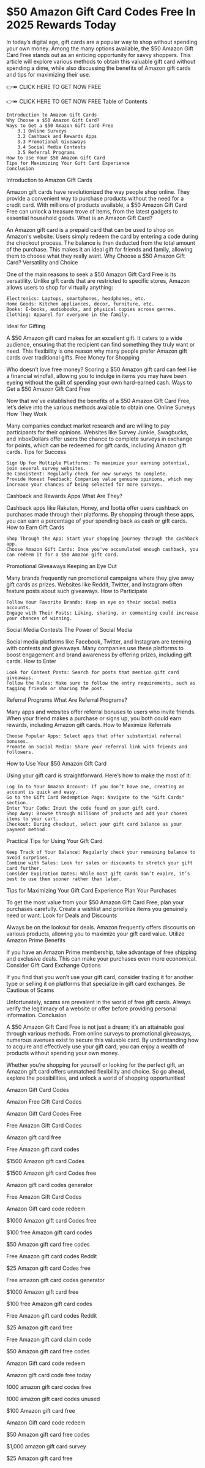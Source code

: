# $50 Amazon Gift Card Codes Free In 2025 Rewards Today

In today’s digital age, gift cards are a popular way to shop without spending your own money. Among the many options available, the $50 Amazon Gift Card Free stands out as an enticing opportunity for savvy shoppers. This article will explore various methods to obtain this valuable gift card without spending a dime, while also discussing the benefits of Amazon gift cards and tips for maximizing their use.

👉⏩ CLICK HERE TO GET NOW FREE

👉⏩ CLICK HERE TO GET NOW FREE
Table of Contents

    Introduction to Amazon Gift Cards
    Why Choose a $50 Amazon Gift Card?
    Ways to Get a $50 Amazon Gift Card Free
        3.1 Online Surveys
        3.2 Cashback and Rewards Apps
        3.3 Promotional Giveaways
        3.4 Social Media Contests
        3.5 Referral Programs
    How to Use Your $50 Amazon Gift Card
    Tips for Maximizing Your Gift Card Experience
    Conclusion

Introduction to Amazon Gift Cards

Amazon gift cards have revolutionized the way people shop online. They provide a convenient way to purchase products without the need for a credit card. With millions of products available, a $50 Amazon Gift Card Free can unlock a treasure trove of items, from the latest gadgets to essential household goods.
What is an Amazon Gift Card?

An Amazon gift card is a prepaid card that can be used to shop on Amazon's website. Users simply redeem the card by entering a code during the checkout process. The balance is then deducted from the total amount of the purchase. This makes it an ideal gift for friends and family, allowing them to choose what they really want.
Why Choose a $50 Amazon Gift Card?
Versatility and Choice

One of the main reasons to seek a $50 Amazon Gift Card Free is its versatility. Unlike gift cards that are restricted to specific stores, Amazon allows users to shop for virtually anything:

    Electronics: Laptops, smartphones, headphones, etc.
    Home Goods: Kitchen appliances, decor, furniture, etc.
    Books: E-books, audiobooks, and physical copies across genres.
    Clothing: Apparel for everyone in the family.

Ideal for Gifting

A $50 Amazon gift card makes for an excellent gift. It caters to a wide audience, ensuring that the recipient can find something they truly want or need. This flexibility is one reason why many people prefer Amazon gift cards over traditional gifts.
Free Money for Shopping

Who doesn’t love free money? Scoring a $50 Amazon gift card can feel like a financial windfall, allowing you to indulge in items you may have been eyeing without the guilt of spending your own hard-earned cash.
Ways to Get a $50 Amazon Gift Card Free

Now that we've established the benefits of a $50 Amazon Gift Card Free, let’s delve into the various methods available to obtain one.
Online Surveys
How They Work

Many companies conduct market research and are willing to pay participants for their opinions. Websites like Survey Junkie, Swagbucks, and InboxDollars offer users the chance to complete surveys in exchange for points, which can be redeemed for gift cards, including Amazon gift cards.
Tips for Success

    Sign Up for Multiple Platforms: To maximize your earning potential, join several survey websites.
    Be Consistent: Regularly check for new surveys to complete.
    Provide Honest Feedback: Companies value genuine opinions, which may increase your chances of being selected for more surveys.

Cashback and Rewards Apps
What Are They?

Cashback apps like Rakuten, Honey, and Ibotta offer users cashback on purchases made through their platforms. By shopping through these apps, you can earn a percentage of your spending back as cash or gift cards.
How to Earn Gift Cards

    Shop Through the App: Start your shopping journey through the cashback app.
    Choose Amazon Gift Cards: Once you've accumulated enough cashback, you can redeem it for a $50 Amazon gift card.

Promotional Giveaways
Keeping an Eye Out

Many brands frequently run promotional campaigns where they give away gift cards as prizes. Websites like Reddit, Twitter, and Instagram often feature posts about such giveaways.
How to Participate

    Follow Your Favorite Brands: Keep an eye on their social media accounts.
    Engage with Their Posts: Liking, sharing, or commenting could increase your chances of winning.

Social Media Contests
The Power of Social Media

Social media platforms like Facebook, Twitter, and Instagram are teeming with contests and giveaways. Many companies use these platforms to boost engagement and brand awareness by offering prizes, including gift cards.
How to Enter

    Look for Contest Posts: Search for posts that mention gift card giveaways.
    Follow the Rules: Make sure to follow the entry requirements, such as tagging friends or sharing the post.

Referral Programs
What Are Referral Programs?

Many apps and websites offer referral bonuses to users who invite friends. When your friend makes a purchase or signs up, you both could earn rewards, including Amazon gift cards.
How to Maximize Referrals

    Choose Popular Apps: Select apps that offer substantial referral bonuses.
    Promote on Social Media: Share your referral link with friends and followers.

How to Use Your $50 Amazon Gift Card

Using your gift card is straightforward. Here’s how to make the most of it:

    Log In to Your Amazon Account: If you don’t have one, creating an account is quick and easy.
    Go to the Gift Card Redemption Page: Navigate to the "Gift Cards" section.
    Enter Your Code: Input the code found on your gift card.
    Shop Away: Browse through millions of products and add your chosen items to your cart.
    Checkout: During checkout, select your gift card balance as your payment method.

Practical Tips for Using Your Gift Card

    Keep Track of Your Balance: Regularly check your remaining balance to avoid surprises.
    Combine with Sales: Look for sales or discounts to stretch your gift card further.
    Consider Expiration Dates: While most gift cards don’t expire, it’s best to use them sooner rather than later.

Tips for Maximizing Your Gift Card Experience
Plan Your Purchases

To get the most value from your $50 Amazon Gift Card Free, plan your purchases carefully. Create a wishlist and prioritize items you genuinely need or want.
Look for Deals and Discounts

Always be on the lookout for deals. Amazon frequently offers discounts on various products, allowing you to maximize your gift card value.
Utilize Amazon Prime Benefits

If you have an Amazon Prime membership, take advantage of free shipping and exclusive deals. This can make your purchases even more economical.
Consider Gift Card Exchange Options

If you find that you won’t use your gift card, consider trading it for another type or selling it on platforms that specialize in gift card exchanges.
Be Cautious of Scams

Unfortunately, scams are prevalent in the world of free gift cards. Always verify the legitimacy of a website or offer before providing personal information.
Conclusion

A $50 Amazon Gift Card Free is not just a dream; it’s an attainable goal through various methods. From online surveys to promotional giveaways, numerous avenues exist to secure this valuable card. By understanding how to acquire and effectively use your gift card, you can enjoy a wealth of products without spending your own money.

Whether you’re shopping for yourself or looking for the perfect gift, an Amazon gift card offers unmatched flexibility and choice. So go ahead, explore the possibilities, and unlock a world of shopping opportunities!

Amazon Gift Card Codes

Amazon Free Gift Card Codes

Amazon Gift Card Codes Free

Free Amazon Gift Card Codes

Amazon gift card free

Free Amazon gift card codes

$1500 Amazon gift card Codes

$1500 Amazon gift card Codes free

Amazon gift card codes generator

Free Amazon Gift Card Codes

Amazon Gift card code redeem

$1000 Amazon gift card Codes free

$100 free Amazon gift card codes

$50 Amazon gift card free codes

Free Amazon gift card codes Reddit

$25 Amazon gift card Codes free

Free amazon gift card codes generator

$1000 Amazon gift card free

$100 free Amazon gift card codes

Free Amazon gift card codes Reddit

$25 Amazon gift card free

Free Amazon gift card claim code

$50 Amazon gift card free codes

Amazon Gift card code redeem

Amazon gift card code free today

1000 amazon gift card codes free

1000 amazon gift card codes unused

$100 Amazon gift card free

Amazon Gift card code redeem

$50 Amazon gift card free codes

$1,000 amazon gift card survey

$25 Amazon gift card free

